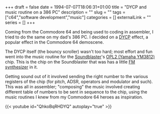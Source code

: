 +++ 
draft = false
date = 1994-07-07T18:06:31+01:00
title = "DYCP and music routine on a 386 PC"
description = ""
slug = "" 
tags = ["c64","software development","music"]
categories = []
externalLink = ""
series = []
+++

Coming from the Commodore 64 and being used to coding in assembler, I tried to do the same on my dad's 386 PC. I decided on a [DYCP](http://www.antimon.org/dl/c64/code/dycp.txt) effect, a popular effect in the Commodore 64 demoscene.

The DYCP itself (the bouncy scroller) wasn't too hard; most effort and fun
went into the music routine for the
[Soundblaster](https://en.wikipedia.org/wiki/Sound_Blaster)'s [OPL2 (Yamaha
YM3812)](https://en.wikipedia.org/wiki/Yamaha_YM3812) chip. This is the chip
on the Soundblaster that was has a little [FM
synthesizer](https://en.wikipedia.org/wiki/Frequency_modulation_synthesis) in
it.

Getting sound out of it involved sending the right number to the various
registers of the chip (for pitch, ADSR, operators and modulator and such).
This was all in assembler; "composing" the music involved creating different
table of numbers to be sent in sequence to the chip, using the music routines
I knew from my Commodore 64 heroes as inspiration.

{{< youtube id="QhkoBqRHDYQ" autoplay="true" >}}
